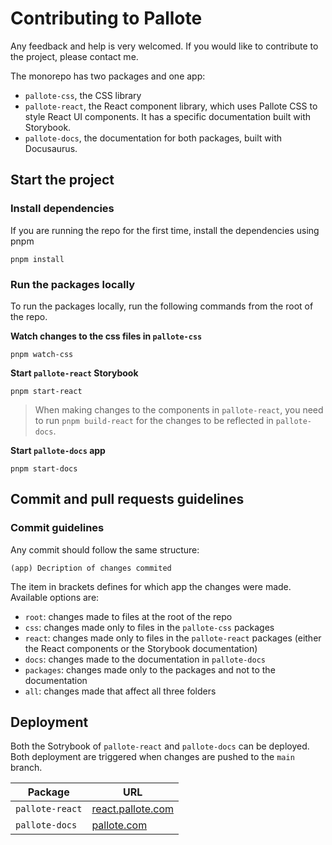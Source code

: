 # Contributing to Pallote

Any feedback and help is very welcomed. If you would like to contribute to the project, please contact me.

The monorepo has two packages and one app:

- `pallote-css`, the CSS library
- `pallote-react`, the React component library, which uses Pallote CSS to style React UI components. It has a specific documentation built with Storybook.
- `pallote-docs`, the documentation for both packages, built with Docusaurus.

## Start the project

### Install dependencies

If you are running the repo for the first time, install the dependencies using pnpm

```shell
pnpm install
```

### Run the packages locally

To run the packages locally, run the following commands from the root of the repo. 

**Watch changes to the css files in `pallote-css`**

```shell
pnpm watch-css
```

**Start `pallote-react` Storybook**

```shell
pnpm start-react
```

> When making changes to the components in `pallote-react`, you need to run `pnpm build-react` for the changes to be reflected in `pallote-docs`.

**Start `pallote-docs` app**

```shell
pnpm start-docs
```

## Commit and pull requests guidelines

### Commit guidelines

Any commit should follow the same structure:

```shell
(app) Decription of changes commited
```

The item in brackets defines for which app the changes were made. Available options are:

- `root`: changes made to files at the root of the repo
- `css`: changes made only to files in the `pallote-css` packages
- `react`: changes made only to files in the `pallote-react` packages (either the React components or the Storybook documentation)
- `docs`: changes made to the documentation in `pallote-docs`
- `packages`: changes made only to the packages and not to the documentation
- `all`: changes made that affect all three folders

## Deployment

Both the Sotrybook of `pallote-react` and `pallote-docs` can be deployed. Both deployment are triggered when changes are pushed to the `main` branch.

| Package | URL |
| - | - |
| `pallote-react` | [react.pallote.com](https://react.pallote.com/)
| `pallote-docs` | [pallote.com](https://pallote.com/)

